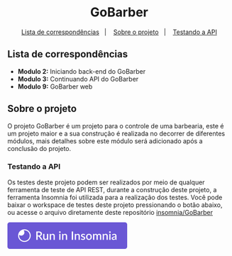 <h1 align="center">
  GoBarber
</h1>

<p align="center">
  <a href="#lista-de-correspondências">Lista de correspondências</a>&nbsp;&nbsp;&nbsp;|&nbsp;&nbsp;&nbsp;
  <a href="#sobre-o-projeto">Sobre o projeto</a>&nbsp;&nbsp;&nbsp;|&nbsp;&nbsp;&nbsp;
  <a href="#testando-a-api">Testando a API</a>
</p>

## Lista de correspondências

* **Modulo 2:** Iniciando back-end do GoBarber
* **Modulo 3:** Continuando API do GoBarber
* **Modulo 9:** GoBarber web

## Sobre o projeto

O projeto GoBarber é um projeto para o controle de uma barbearia, este é um projeto maior e a sua construção é realizada no decorrer de diferentes módulos, mais detalhes sobre este módulo será adicionado após a conclusão do projeto.

### Testando a API

Os testes deste projeto podem ser realizados por meio de qualquer ferramenta de teste de API REST, durante a construção deste projeto, a ferramenta Insomnia foi utilizada para a realização dos testes.
Você pode baixar o workspace de testes deste projeto pressionando o botão abaixo, ou acesse o arquivo diretamente deste repositório [insomnia/GoBarber](../../.github/insomnia/GoBarber.json)

[![Run in Insomnia}](../../.github/insomniaRun.svg)](https://insomnia.rest/run/?label=GoBarber&uri=https%3A%2F%2Fraw.githubusercontent.com%2Fmauricio-andre%2FgoStack10%2Fmaster%2F.github%2Finsomnia%2FGoBarber.json)
